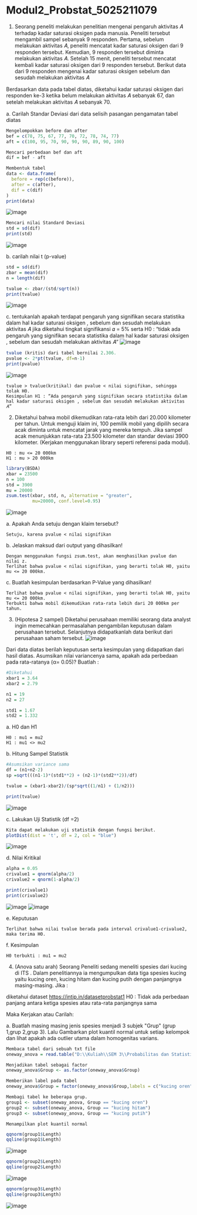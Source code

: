 # Modul2_Probstat_5025211079

1. Seorang peneliti melakukan penelitian mengenai pengaruh aktivitas 𝐴 terhadap kadar saturasi oksigen pada manusia. Peneliti tersebut mengambil sampel sebanyak 9 responden. Pertama, sebelum melakukan aktivitas 𝐴, peneliti mencatat kadar saturasi oksigen dari 9 responden tersebut. Kemudian, 9 responden tersebut diminta melakukan aktivitas 𝐴. Setelah 15 menit, peneliti tersebut mencatat kembali kadar saturasi oksigen dari 9 responden tersebut. Berikut data dari 9 responden mengenai kadar saturasi oksigen sebelum dan sesudah melakukan aktivitas 𝐴 

Berdasarkan data pada tabel diatas, diketahui kadar saturasi oksigen  dari responden ke-3 ketika belum melakukan aktivitas 𝐴 sebanyak 67, dan setelah melakukan aktivitas 𝐴 sebanyak 70.

a. Carilah Standar Deviasi dari data selisih pasangan pengamatan tabel diatas

```R
Mengelompokkan before dan after
bef = c(78, 75, 67, 77, 70, 72, 78, 74, 77)
aft = c(100, 95, 70, 90, 90, 90, 89, 90, 100)

Mencari perbedaan bef dan aft
dif = bef - aft
```
```R
Membentuk tabel
data <- data.frame( 
  before = rep(c(before)),
  after = c(after),
  dif = c(dif)
)
print(data)
```
![image](https://user-images.githubusercontent.com/91018876/206917739-ed9ce49d-f92d-4766-937f-3c0ffb8e998e.png)

```R
Mencari nilai Standard Deviasi
std = sd(dif)
print(std)
```
![image](https://user-images.githubusercontent.com/91018876/206917780-9c018884-9692-47e7-92b9-d01909d3bc99.png)

b. carilah nilai t (p-value)
```R
std = sd(dif)
zbar = mean(dif)
n = length(dif)

tvalue <- zbar/(std/sqrt(n))
print(tvalue)
```
![image](https://user-images.githubusercontent.com/91018876/206917833-67efd8d1-fd17-40b7-b07e-03b9d47d8427.png)

c. tentukanlah apakah terdapat pengaruh yang signifikan secara statistika dalam hal kadar saturasi oksigen , sebelum dan sesudah melakukan aktivitas 𝐴 jika diketahui tingkat signifikansi 𝛼 = 5% serta H0 : “tidak ada pengaruh yang signifikan secara statistika dalam hal kadar saturasi oksigen , sebelum dan sesudah melakukan aktivitas 𝐴”
![image](https://user-images.githubusercontent.com/91018876/206917961-ffc458f3-0061-4e2b-bd07-1db359f5b68c.png)

```R
tvalue (kritis) dari tabel bernilai 2.306. 
pvalue <- 2*pt(tvalue, df=n-1)
print(pvalue)
```
![image](https://user-images.githubusercontent.com/91018876/206918276-6c8056f3-3e25-4d86-8f96-114230863d78.png)

```
tvalue > tvalue(kritikal) dan pvalue < nilai signifikan, sehingga tolak H0.
Kesimpulan H1 : “Ada pengaruh yang signifikan secara statistika dalam hal kadar saturasi oksigen , sebelum dan sesudah melakukan aktivitas 𝐴”
```

2. Diketahui bahwa mobil dikemudikan rata-rata lebih dari 20.000 kilometer per tahun. Untuk menguji klaim ini, 100 pemilik mobil yang dipilih secara acak diminta untuk mencatat jarak yang mereka tempuh. Jika sampel acak menunjukkan rata-rata 23.500 kilometer dan standar deviasi 3900 kilometer. (Kerjakan menggunakan library seperti referensi pada modul). 

```
H0 : mu <= 20 000km
H1 : mu > 20 000km
```
```R
library(BSDA)
xbar = 23500
n = 100
std = 3900
mu = 20000
zsum.test(xbar, std, n, alternative = "greater",
          mu=20000, conf.level=0.95)
```
![image](https://user-images.githubusercontent.com/91018876/206918346-bf11982e-c3a4-4d45-a7dd-cede6a71b82b.png)

a. Apakah Anda setuju dengan klaim tersebut?
```
Setuju, karena pvalue < nilai signifikan
```

b. Jelaskan maksud dari output yang dihasilkan! 
```
Dengan menggunakan fungsi zsum.test, akan menghasilkan pvalue dan nilai z.
Terlihat bahwa pvalue < nilai signifikan, yang berarti tolak H0, yaitu mu <= 20 000km.
```

c. Buatlah kesimpulan berdasarkan P-Value yang dihasilkan!
```
Terlihat bahwa pvalue < nilai signifikan, yang berarti tolak H0, yaitu mu <= 20 000km.
Terbukti bahwa mobil dikemudikan rata-rata lebih dari 20 000km per tahun.
```

3. (Hipotesa 2 sampel) Diketahui perusahaan memiliki seorang data analyst ingin memecahkan permasalahan pengambilan keputusan dalam perusahaan tersebut. Selanjutnya didapatkanlah data berikut dari perusahaan saham tersebut.
![image](https://user-images.githubusercontent.com/91018876/206918636-268bbee6-b9d6-4216-a10d-0a847827409a.png)

Dari data diatas berilah keputusan serta kesimpulan yang didapatkan dari hasil diatas. Asumsikan nilai variancenya sama, apakah ada perbedaan pada rata-ratanya (α= 0.05)? Buatlah :
```R
#Diketahui
xbar1 = 3.64
xbar2 = 2.79

n1 = 19
n2 = 27

std1 = 1.67
std2 = 1.332
```
a. H0 dan H1
```
H0 : mu1 = mu2
H1 : mu1 <> mu2
```

b. Hitung Sampel Statistik
```R
#Asumsikan variance sama
df = (n1+n2-2)
sp =sqrt(((n1-1)*(std1**2) + (n2-1)*(std2**2))/df)

tvalue = (xbar1-xbar2)/(sp*sqrt((1/n1) + (1/n2)))

print(tvalue)
```
![image](https://user-images.githubusercontent.com/91018876/206918716-cfa6fc0d-832a-44b9-940a-5085735e8110.png)

c. Lakukan Uji Statistik (df =2)
```R
Kita dapat melakukan uji statistik dengan fungsi berikut.
plotDist(dist = 't', df = 2, col = "blue")
```
![image](https://user-images.githubusercontent.com/91018876/206918797-ef997758-050f-460c-b38e-299d77d0f9a5.png)

d. Nilai Kritikal
```R
alpha = 0.05
crivalue1 = qnorm(alpha/2)
crivalue2 = qnorm(1-alpha/2)

print(crivalue1)
print(crivalue2)
```
![image](https://user-images.githubusercontent.com/91018876/206918865-3e0292e9-78ab-45b7-91f2-655509b0ce44.png) ![image](https://user-images.githubusercontent.com/91018876/206918871-9248190c-5bdf-4c72-9959-abbcdaddfe04.png)

e. Keputusan
```
Terlihat bahwa nilai tvalue berada pada interval crivalue1-crivalue2, maka terima H0.
```
f. Kesimpulan
```
H0 terbukti : mu1 = mu2
```

4. (Anova satu arah) Seorang Peneliti sedang meneliti spesies dari kucing di ITS . Dalam penelitiannya ia mengumpulkan data  tiga spesies kucing yaitu kucing oren, kucing hitam dan kucing putih dengan panjangnya masing-masing. 
Jika : 

diketahui dataset  https://intip.in/datasetprobstat1 
H0 : Tidak ada perbedaan panjang antara ketiga spesies atau rata-rata panjangnya sama    

Maka Kerjakan atau Carilah:

a. Buatlah masing masing jenis spesies menjadi  3 subjek "Grup" (grup 1,grup 2,grup 3). Lalu Gambarkan plot kuantil normal untuk setiap kelompok dan lihat apakah ada outlier utama dalam homogenitas varians.
```R
Membaca tabel dari sebuah txt file
oneway_anova = read.table("D:\\Kuliah\\SEM 3\\Probabilitas dan Statistika\\Praktikum\\2\\data_soal4.txt", h=T)

Menjadikan tabel sebagai factor
oneway_anova$Group <- as.factor(oneway_anova$Group)

Memberikan label pada tabel
oneway_anova$Group = factor(oneway_anova$Group,labels = c("kucing oren", "kucing hitam", "kucing putih"))

Membagi tabel ke beberapa grup.
group1 <- subset(oneway_anova, Group == "kucing oren")
group2 <- subset(oneway_anova, Group == "kucing hitam")
group3 <- subset(oneway_anova, Group == "kucing putih")
```
```
Menampilkan plot kuantil normal
```
```R
qqnorm(group1$Length)
qqline(group1$Length)
```
![image](https://user-images.githubusercontent.com/91018876/206919363-5d1fdfe0-d6ae-4fbb-8d14-ab36cc38c03b.png)

```R
qqnorm(group2$Length)
qqline(group2$Length)
```
![image](https://user-images.githubusercontent.com/91018876/206919391-f357e476-74a3-40ec-b469-5d8197862515.png)

```R
qqnorm(group3$Length)
qqline(group3$Length)
```
![image](https://user-images.githubusercontent.com/91018876/206919410-c99f11bd-5993-445c-9c90-6c065f7bd796.png)


